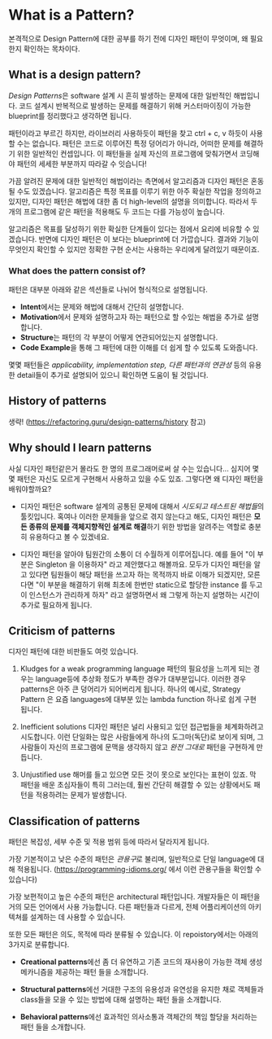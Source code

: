 # What is a Pattern?
본격적으로 Design Pattern에 대한 공부를 하기 전에 디자인 패턴이 무엇이며, 왜 필요한지 확인하는 목차이다.

## What is a design pattern?
*Design Patterns*은 software 설계 시 흔히 발생하는 문제에 대한 일반적인 해법입니다.
코드 설계시 반복적으로 발생하는 문제를 해결하기 위해  커스터마이징이 가능한 blueprint를 정리했다고 생각하면 됩니다.

패턴이라고 부르긴 하지만, 라이브러리 사용하듯이 패턴을 찾고 ctrl + c, v 하듯이 사용할 수는 없습니다.
패턴은 코드로 이루어진 특정 덩어리가 아니라, 어떠한 문제를 해결하기 위한 일반적인 컨셉입니다.
이 패턴들을 실제 자신의 프로그램에 맞춰가면서 코딩해야 패턴의 세세한 부분까지 따라갈 수 잇습니다!

가끔 알려진 문제에 대한 일반적인 해법이라는 측면에서 알고리즘과 디자인 패턴은 혼동될 수도 있겠습니다.
알고리즘은 특정 목표를 이루기 위한 아주 확실한 작업을 정의하고 있지만, 디자인 패턴은 해법에 대한 좀 더 high-level의 설명을 의미합니다.
따라서 두 개의 프로그램에 같은 패턴을 적용해도 두 코드는 다를 가능성이 높습니다.

알고리즘은 목표를 달성하기 위한 확실한 단계들이 있다는 점에서 요리에 비유할 수 있겠습니다.
반면에 디자인 패턴은 이 보다는 blueprint에 더 가깝습니다. 결과와 기능이 무엇인지 확인할 수 있지만 정확한 구현 순서는 사용하는 우리에게 달려있기 때문이죠.

### What does the pattern consist of?
패턴은 대부분 아래와 같은 섹션들로 나뉘어 형식적으로 설명됩니다.

- **Intent**에서는 문제와 해법에 대해서 간단히 설명합니다.
- **Motivation**에서 문제와 설명하고자 하는 패턴으로 할 수있는 해법을 추가로 설명합니다.
- **Structure**는 패턴의 각 부분이 어떻게 연관되어있는지 설명합니다.
- **Code Example**을 통해 그 패턴에 대한 이해를 더 쉽게 할 수 있도록 도와줍니다.

몇몇 패턴들은 *applicability, implementation step, 다른 패턴과의 연관성* 등의 유용한 detail들이 추가로 설명되어 있으니 확인하면 도움이 될 것입니다.

## History of patterns
생략! (https://refactoring.guru/design-patterns/history 참고)

## Why should I learn patterns
사실 디자인 패턴같은거 몰라도 한 명의 프로그래머로써 살 수는 있습니다... 심지어 몇몇 패턴은 자신도 모르게 구현해서 사용하고 있을 수도 있죠. 그렇다면 왜 디자인 패턴을 배워야할까요?

- 디자인 패턴은 software 설계의 공통된 문제에 대해서 *시도되고 테스트된 해법들*의 툴킷입니다. 혹여나 이러한 문제들을 앞으로 겪지 않는다고 해도, 디자인 패턴은 **모든 종류의 문제를 객체지향적인 설계로 해결**하기 위한 방법을 알려주는 역할로 충분히 유용하다고 볼 수 있겠네요.

- 디자인 패턴을 알아야 팀원간의 소통이 더 수월하게 이루어집니다. 예를 들어 "이 부분은 Singleton 을 이용하자" 라고 제안했다고 해볼까요. 모두가 디자인 패턴을 알고 있다면 팀원들이 해당 패턴을 쓰고자 하는 목적까지 바로 이해가 되겠지만, 모른다면 "이 부분을 해결하기 위해 최초에 한번만 static으로 할당한 instance 를 두고 이 인스턴스가 관리하게 하자" 라고 설명하면서 왜 그렇게 하는지 설명하는 시간이 추가로 필요하게 됩니다.

## Criticism of patterns
디자인 패턴에 대한 비판들도 여럿 있습니다.

1. Kludges for a weak programming language
패턴의 필요성을 느끼게 되는 경우는 language등에 추상화 정도가 부족한 경우가 대부분입니다. 이러한 경우 patterns은 아주 큰 덩어리가 되어버리게 됩니다.
하나의 예시로, Strategy Pattern 은 요즘 languages에 대부분 있는 lambda function 하나로 쉽게 구현 됩니다.

2. Inefficient solutions
디자인 패턴은 널리 사용되고 있던 접근법들을 체계화하려고 시도합니다.
이런 단일화는 많은 사람들에게 하나의 도그마(독단)로 보이게 되며, 그 사람들이 자신의 프로그램에 문맥을 생각하지 않고 *완전 그대로* 패턴을 구현하게 만듭니다.

3. Unjustified use
해머를 들고 있으면 모든 것이 못으로 보인다는 표현이 있죠.
막 패턴을 배운 초심자들이 특히 그러는데, 훨씬 간단히 해결할 수 있는 상황에서도 패턴을 적용하려는 문제가 발생합니다.

## Classification of patterns
패턴은 복잡성, 세부 수준 및 적용 범위 등에 따라서 달라지게 됩니다.

가장 기본적이고 낮은 수준의 패턴은 *관용구*로 불리며, 일반적으로 단일 language에 대해 적용됩니다.
(https://programming-idioms.org/ 에서 이런 관용구들을 확인할 수 있습니다)

가장 보편적이고 높은 수준의 패턴은 architectural 패턴입니다. 개발자들은 이 패턴을 거의 모든 언어에서 사용 가능합니다.
다른 패턴들과 다르게, 전체 어플리케이션의 아키텍쳐를 설계하는 데 사용할 수 있습니다.

또한 모든 패턴은 의도, 목적에 따라 분류될 수 있습니다.
이 repoistory에서는 아래의 3가지로 분류합니다.

- **Creational patterns**에선 좀 더 유연하고 기존 코드의 재사용이 가능한 객체 생성 메카니즘을 제공하는 패턴 들을 소개합니다.

- **Structural patterns**에선 거대한 구조의 유용성과 유연성을 유지한 채로 객체들과 class들을 모을 수 있는 방법에 대해 설명하는 패턴 들을 소개합니다.

- **Behavioral patterns**에선 효과적인 의사소통과 객체간의 책임 할당을 처리하는 패턴 들을 소개합니다.
